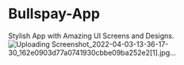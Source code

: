 # Bullspay-App
Stylish App with Amazing UI Screens and Designs.
![Uploading Screenshot_2022-04-03-13-36-17-30_162e0903d77a0741930cbbe09ba252e2[1].jpg…]()
